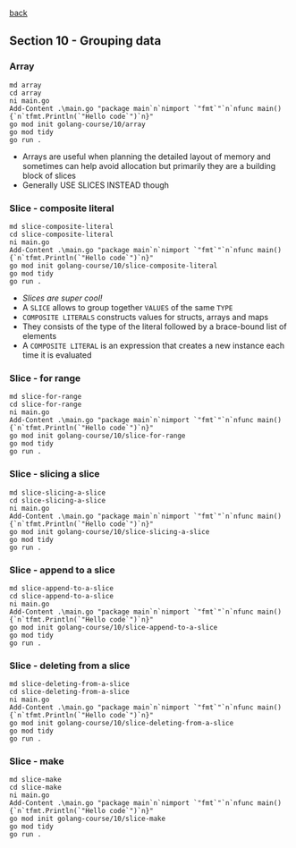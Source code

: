 [back](../LOCAL_NOTES.md)

## Section 10 - Grouping data    
### Array
```
md array
cd array
ni main.go
Add-Content .\main.go "package main`n`nimport `"fmt`"`n`nfunc main() {`n`tfmt.Println(`"Hello code`")`n}"
go mod init golang-course/10/array
go mod tidy
go run .
```
- Arrays are useful when planning the detailed layout of memory and sometimes can help avoid allocation but primarily they are a building block of slices
- Generally USE SLICES INSTEAD though
### Slice - composite literal
```
md slice-composite-literal
cd slice-composite-literal
ni main.go
Add-Content .\main.go "package main`n`nimport `"fmt`"`n`nfunc main() {`n`tfmt.Println(`"Hello code`")`n}"
go mod init golang-course/10/slice-composite-literal
go mod tidy
go run .
```
- *Slices are super cool!*
- A `SLICE` allows to group together `VALUES` of the same `TYPE`
- `COMPOSITE LITERALS` constructs values for structs, arrays and maps
- They consists of the type of the literal followed by a brace-bound list of elements
- A `COMPOSITE LITERAL` is an expression that creates a new instance each time it is evaluated
### Slice - for range
```
md slice-for-range
cd slice-for-range
ni main.go
Add-Content .\main.go "package main`n`nimport `"fmt`"`n`nfunc main() {`n`tfmt.Println(`"Hello code`")`n}"
go mod init golang-course/10/slice-for-range
go mod tidy
go run .
```
### Slice - slicing a slice
```
md slice-slicing-a-slice
cd slice-slicing-a-slice
ni main.go
Add-Content .\main.go "package main`n`nimport `"fmt`"`n`nfunc main() {`n`tfmt.Println(`"Hello code`")`n}"
go mod init golang-course/10/slice-slicing-a-slice
go mod tidy
go run .
```
### Slice - append to a slice
```
md slice-append-to-a-slice
cd slice-append-to-a-slice
ni main.go
Add-Content .\main.go "package main`n`nimport `"fmt`"`n`nfunc main() {`n`tfmt.Println(`"Hello code`")`n}"
go mod init golang-course/10/slice-append-to-a-slice
go mod tidy
go run .
```
### Slice - deleting from a slice
```
md slice-deleting-from-a-slice
cd slice-deleting-from-a-slice
ni main.go
Add-Content .\main.go "package main`n`nimport `"fmt`"`n`nfunc main() {`n`tfmt.Println(`"Hello code`")`n}"
go mod init golang-course/10/slice-deleting-from-a-slice
go mod tidy
go run .
```
### Slice - make
```
md slice-make
cd slice-make
ni main.go
Add-Content .\main.go "package main`n`nimport `"fmt`"`n`nfunc main() {`n`tfmt.Println(`"Hello code`")`n}"
go mod init golang-course/10/slice-make
go mod tidy
go run .
```